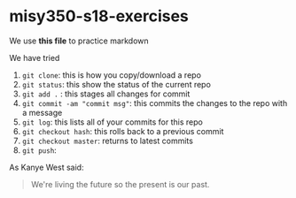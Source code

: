 # misy350-s18-exercises

We use __this file__ to practice markdown

We have tried
1. `git clone`: this is how you copy/download a repo
1. `git status`: this show the status of the current repo
1. `git add .` : this stages all changes for commit
1. `git commit -am "commit msg"`: this commits the changes to the repo with a message
1. `git log`: this lists all of your commits for this repo
1. `git checkout hash`: this rolls back to a previous commit
1. `git checkout master`: returns to latest commits
1. `git push`:

As Kanye West said:

> We're living the future so
> the present is our past.
